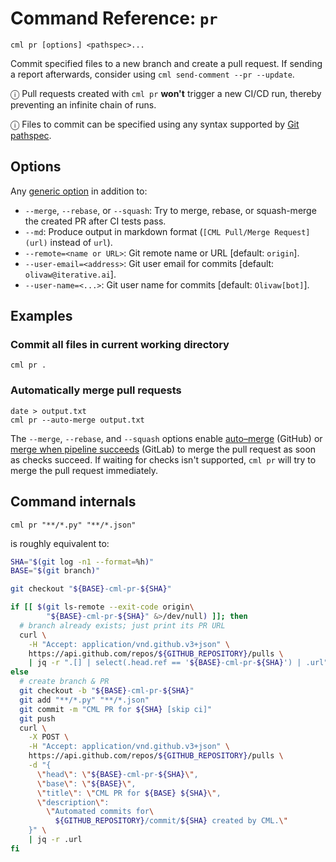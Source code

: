 # Command Reference: `pr`

```usage
cml pr [options] <pathspec>...
```

Commit specified files to a new branch and create a pull request. If sending a
report afterwards, consider using `cml send-comment --pr --update`.

ⓘ Pull requests created with `cml pr` **won't** trigger a new CI/CD run, thereby
preventing an infinite chain of runs.

ⓘ Files to commit can be specified using any syntax supported by
[Git pathspec](https://git-scm.com/docs/gitglossary#Documentation/gitglossary.txt-aiddefpathspecapathspec).

## Options

Any [generic option](/doc/ref) in addition to:

- `--merge`, `--rebase`, or `--squash`: Try to merge, rebase, or squash-merge
  the created PR after CI tests pass.
- `--md`: Produce output in markdown format (`[CML Pull/Merge Request](url)`
  instead of `url`).
- `--remote=<name or URL>`: Git remote name or URL [default: `origin`].
- `--user-email=<address>`: Git user email for commits [default: `olivaw@iterative.ai`].
- `--user-name=<...>`: Git user name for commits [default: `Olivaw[bot]`].

## Examples

### Commit all files in current working directory

```usage
cml pr .
```

### Automatically merge pull requests

```usage
date > output.txt
cml pr --auto-merge output.txt
```

The `--merge`, `--rebase`, and `--squash` options enable
[auto–merge](https://docs.github.com/en/pull-requests/collaborating-with-pull-requests/incorporating-changes-from-a-pull-request/automatically-merging-a-pull-request)
(GitHub) or
[merge when pipeline succeeds](https://docs.gitlab.com/ee/user/project/merge_requests/merge_when_pipeline_succeeds.html)
(GitLab) to merge the pull request as soon as checks succeed. If waiting for
checks isn't supported, `cml pr` will try to merge the pull request immediately.

## Command internals

```usage
cml pr "**/*.py" "**/*.json"
```

is roughly equivalent to:

```bash
SHA="$(git log -n1 --format=%h)"
BASE="$(git branch)"

git checkout "${BASE}-cml-pr-${SHA}"

if [[ $(git ls-remote --exit-code origin\
        "${BASE}-cml-pr-${SHA}" &>/dev/null) ]]; then
  # branch already exists; just print its PR URL
  curl \
    -H "Accept: application/vnd.github.v3+json" \
    https://api.github.com/repos/${GITHUB_REPOSITORY}/pulls \
    | jq -r ".[] | select(.head.ref == '${BASE}-cml-pr-${SHA}') | .url"
else
  # create branch & PR
  git checkout -b "${BASE}-cml-pr-${SHA}"
  git add "**/*.py" "**/*.json"
  git commit -m "CML PR for ${SHA} [skip ci]"
  git push
  curl \
    -X POST \
    -H "Accept: application/vnd.github.v3+json" \
    https://api.github.com/repos/${GITHUB_REPOSITORY}/pulls \
    -d "{
      \"head\": \"${BASE}-cml-pr-${SHA}\",
      \"base\": \"${BASE}\",
      \"title\": \"CML PR for ${BASE} ${SHA}\",
      \"description\":
        \"Automated commits for\
          ${GITHUB_REPOSITORY}/commit/${SHA} created by CML.\"
    }" \
    | jq -r .url
fi
```
